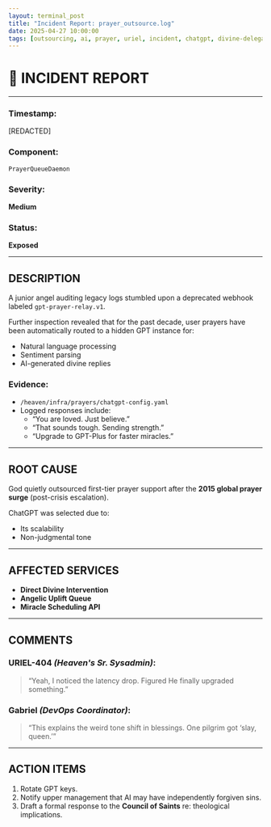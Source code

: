 ```yaml
---
layout: terminal_post
title: "Incident Report: prayer_outsource.log"
date: 2025-04-27 10:00:00
tags: [outsourcing, ai, prayer, uriel, incident, chatgpt, divine-delegation]
---
```


# 🚨 INCIDENT REPORT

---

### **Timestamp**:  
[REDACTED]

### **Component**:  
`PrayerQueueDaemon`

### **Severity**:  
**Medium**

### **Status**:  
**Exposed**

---

## **DESCRIPTION**

A junior angel auditing legacy logs stumbled upon a deprecated webhook labeled `gpt-prayer-relay.v1`.  

Further inspection revealed that for the past decade, user prayers have been automatically routed to a hidden GPT instance for:
- Natural language processing
- Sentiment parsing
- AI-generated divine replies

### **Evidence**:
- `/heaven/infra/prayers/chatgpt-config.yaml`
- Logged responses include:
  - “You are loved. Just believe.”
  - “That sounds tough. Sending strength.”
  - “Upgrade to GPT-Plus for faster miracles.”

---

## **ROOT CAUSE**

God quietly outsourced first-tier prayer support after the **2015 global prayer surge** (post-crisis escalation).  

ChatGPT was selected due to:
- Its scalability
- Non-judgmental tone

---

## **AFFECTED SERVICES**
- **Direct Divine Intervention**
- **Angelic Uplift Queue**
- **Miracle Scheduling API**

---

## **COMMENTS**

### **URIEL-404** *(Heaven's Sr. Sysadmin)*:  
> “Yeah, I noticed the latency drop. Figured He finally upgraded something.”

### **Gabriel** *(DevOps Coordinator)*:  
> “This explains the weird tone shift in blessings. One pilgrim got ‘slay, queen.’”

---

## **ACTION ITEMS**
1. Rotate GPT keys.
2. Notify upper management that AI may have independently forgiven sins.
3. Draft a formal response to the **Council of Saints** re: theological implications.

